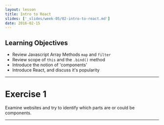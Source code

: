 ```yaml
---
layout: lesson
title: Intro to React
slides: ['_slides/week-05/02-intro-to-react.md']
date: 2016-02-15
---
```


## Learning Objectives

- Review Javascript Array Methods `map` and `filter`
- Review scope of `this` and the `.bind()` method
- Introduce the notion of 'components'
- Introduce React, and discuss it's popularity

---

# Exercise 1

Examine websites and try to identify which parts are or could be components.

---
